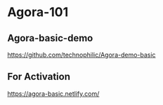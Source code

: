 # Agora-101

## Agora-basic-demo 
https://github.com/technophilic/Agora-demo-basic

## For Activation
https://agora-basic.netlify.com/
